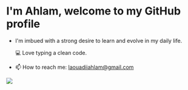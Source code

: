 # I'm Ahlam, welcome to my GitHub profile #

 * <div display="flex">I'm imbued with a strong desire to learn and evolve in my daily life.

   💻 Love typing a clean code. 
 * 📫 How to reach me: laouadiiahlam@gmail.com </div>
 <img src="https://github.com/ahlam-laouadi/ahlam-laouadi/assets/124285240/2a0d65af-6748-4e11-9090-9e2f66a9c02f"/>
